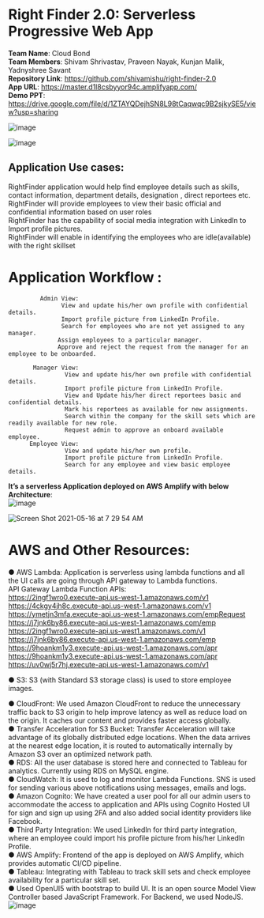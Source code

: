 
# Right Finder 2.0: Serverless Progressive Web App   
**Team Name**: Cloud Bond  
**Team Members**: Shivam Shrivastav, Praveen Nayak, Kunjan Malik, Yadnyshree Savant  
**Repository Link**: https://github.com/shivamishu/right-finder-2.0  
**App URL**: https://master.d1l8csbyyor94c.amplifyapp.com/  
**Demo PPT**:
https://drive.google.com/file/d/1ZTAYQDejhSN8L98tCaqwqc9B2sjkySE5/view?usp=sharing

![image](https://user-images.githubusercontent.com/70448345/118405402-683ad300-b695-11eb-8712-98de9c8a6d27.png)

![image](https://user-images.githubusercontent.com/24988178/118391798-03c33980-b5eb-11eb-9221-b0c894bfb337.png)


## Application Use cases:
RightFinder application would help find employee details such as skills, contact information, department details, designation , direct reportees etc.   
RightFinder will provide employees to view their basic official and confidential information based on user roles  
RightFinder has the capability of social media integration with LinkedIn to Import profile pictures.  
RightFinder will enable in identifying the employees who are idle(available) with the right skillset  

# Application Workflow : 
             Admin View: 
                   View and update his/her own profile with confidential details.
                   Import profile picture from LinkedIn Profile.
                   Search for employees who are not yet assigned to any manager.
                  Assign employees to a particular manager.
                  Approve and reject the request from the manager for an employee to be onboarded.
            
           Manager View:
                    View and update his/her own profile with confidential details.
                    Import profile picture from LinkedIn Profile.
                    View and Update his/her direct reportees basic and confidential details.
                    Mark his reportees as available for new assignments.
                    Search within the company for the skill sets which are readily available for new role.
                    Request admin to approve an onboard available employee.
          Employee View:
                    View and update his/her own profile.
                    Import profile picture from LinkedIn Profile.
                    Search for any employee and view basic employee details.
                    
                    
         
         
  **It’s a serverless Application deployed on AWS Amplify with below Architecture**:   
![image](https://user-images.githubusercontent.com/70448345/118405428-80aaed80-b695-11eb-8b01-103286e74a32.png)



  ![Screen Shot 2021-05-16 at 7 29 54 AM](https://user-images.githubusercontent.com/68475402/118404510-1740c580-b628-11eb-8545-2cb804d78f4b.png)

                    
                    
# AWS and Other Resources: 

● AWS Lambda: Application is serverless using lambda functions and all the UI calls are going through API gateway to Lambda functions.  
API Gateway Lambda Function APIs:  
https://2ingf1wro0.execute-api.us-west-1.amazonaws.com/v1  
https://4ckgy4jh8c.execute-api.us-west-1.amazonaws.com/v1  
https://ymetjn3mfa.execute-api.us-west-1.amazonaws.com/empRequest  
https://j7jnk6by86.execute-api.us-west-1.amazonaws.com/emp  
https://2ingf1wro0.execute-api.us-west1.amazonaws.com/v1  
https://j7jnk6by86.execute-api.us-west-1.amazonaws.com/emp  
https://9hoankm1y3.execute-api.us-west-1.amazonaws.com/apr  
https://9hoankm1y3.execute-api.us-west-1.amazonaws.com/apr  
https://uv0wj5r7hj.execute-api.us-west-1.amazonaws.com/v1  

● S3: S3 (with Standard S3 storage class) is used to store employee images.  

● CloudFront: We used Amazon CloudFront to reduce the unnecessary traffic back to S3
origin to help improve latency as well as reduce load on the origin. It caches our content
and provides faster access globally.   
● Transfer Acceleration for S3 Bucket: Transfer Acceleration will take advantage of its
globally distributed edge locations. When the data arrives at the nearest edge location, it
is routed to automatically internally by Amazon S3 over an optimized network path.  
● RDS: All the user database is stored here and connected to Tableau for analytics.  Currently using RDS on MySQL engine.    
● CloudWatch: It is used to log and monitor Lambda Functions.  SNS is used for sending various above notifications using messages, emails and logs.    
● Amazon Cognito: We have created a user pool for all our admin users to accommodate the access to application and APIs using Cognito Hosted UI for sign and sign up using 2FA and also added social identity providers like Facebook.  
● Third Party Integration: We used LinkedIn for third party integration, where an employee could import his profile picture from his/her LinkedIn Profile.  
● AWS Amplify: Frontend of the app is deployed on AWS Amplify, which provides automatic CI/CD pipeline.  
● Tableau: Integrating with Tableau to track skill sets and check employee availability for a particular skill set.  
● Used OpenUI5 with bootstrap to build UI. It is an open source Model View Controller based JavaScript Framework. For Backend, we used NodeJS.  
![image](https://user-images.githubusercontent.com/70448345/118405454-a1734300-b695-11eb-9e8c-e44d0df99277.png)

